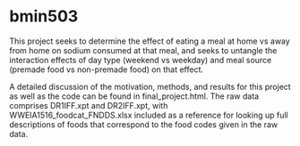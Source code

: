 # bmin503

This project seeks to determine the effect of eating a meal at home vs away from home on sodium consumed at that meal, and seeks to untangle the interaction effects of day type (weekend vs weekday) and meal source (premade food vs non-premade food) on that effect.

A detailed discussion of the motivation, methods, and results for this project as well as the code can be found in final_project.html. The raw data comprises DR1IFF.xpt and DR2IFF.xpt, with WWEIA1516_foodcat_FNDDS.xlsx included as a reference for looking up full descriptions of foods that correspond to the food codes given in the raw data.
